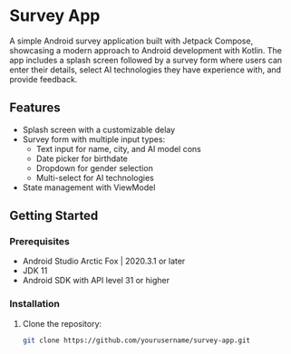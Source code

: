 # Survey App

A simple Android survey application built with Jetpack Compose, showcasing a modern approach to Android development with Kotlin. The app includes a splash screen followed by a survey form where users can enter their details, select AI technologies they have experience with, and provide feedback.

## Features

- Splash screen with a customizable delay
- Survey form with multiple input types:
  - Text input for name, city, and AI model cons
  - Date picker for birthdate
  - Dropdown for gender selection
  - Multi-select for AI technologies
- State management with ViewModel

## Getting Started

### Prerequisites

- Android Studio Arctic Fox | 2020.3.1 or later
- JDK 11
- Android SDK with API level 31 or higher

### Installation

1. Clone the repository:
   ```sh
   git clone https://github.com/yourusername/survey-app.git
